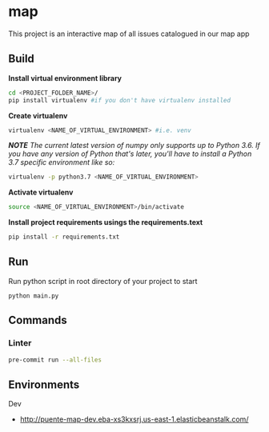 # map
This project is an interactive map of all issues catalogued in our map app

## Build
**Install virtual environment library**
```bash
cd <PROJECT_FOLDER_NAME>/
pip install virtualenv #if you don't have virtualenv installed
```

**Create virtualenv**
```bash
virtualenv <NAME_OF_VIRTUAL_ENVIRONMENT> #i.e. venv
```
***NOTE***
_The current latest version of numpy only supports up to Python 3.6. If you have any version of Python that's later, you'll have to install a Python 3.7 specific environment like so:_

```bash
virtualenv -p python3.7 <NAME_OF_VIRTUAL_ENVIRONMENT>
```

**Activate virtualenv**
```bash
source <NAME_OF_VIRTUAL_ENVIRONMENT>/bin/activate
```

**Install project requirements usings the requirements.text**
```bash
pip install -r requirements.txt
```

## Run
Run python script in root directory of your project to start
```
python main.py
```
## Commands
### Linter
```bash
pre-commit run --all-files
```

## Environments
Dev
- http://puente-map-dev.eba-xs3kxsrj.us-east-1.elasticbeanstalk.com/
